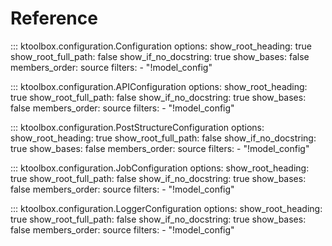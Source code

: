 # Reference

::: ktoolbox.configuration.Configuration
    options:
        show_root_heading: true
        show_root_full_path: false
        show_if_no_docstring: true
        show_bases: false
        members_order: source
        filters:
            - "!model_config"

::: ktoolbox.configuration.APIConfiguration
    options:
        show_root_heading: true
        show_root_full_path: false
        show_if_no_docstring: true
        show_bases: false
        members_order: source
        filters:
            - "!model_config"

::: ktoolbox.configuration.PostStructureConfiguration
    options:
        show_root_heading: true
        show_root_full_path: false
        show_if_no_docstring: true
        show_bases: false
        members_order: source
        filters:
            - "!model_config"

::: ktoolbox.configuration.JobConfiguration
    options:
        show_root_heading: true
        show_root_full_path: false
        show_if_no_docstring: true
        show_bases: false
        members_order: source
        filters:
            - "!model_config"

::: ktoolbox.configuration.LoggerConfiguration
    options:
        show_root_heading: true
        show_root_full_path: false
        show_if_no_docstring: true
        show_bases: false
        members_order: source
        filters:
            - "!model_config"